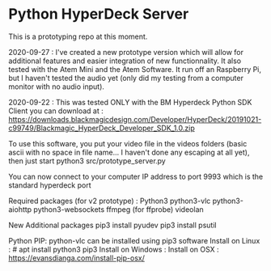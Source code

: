 # Python HyperDeck Server

This is a prototyping repo at this moment.

2020-09-27 : I've created a new prototype version which will allow for additional features and easier integration of new functionnality.  It also tested with the Atem Mini and the Atem Software.  It run off an Raspberry Pi, but I haven't tested the audio yet (only did my testing from a computer monitor with no audio input).

2020-09-22 : This was tested ONLY with the BM Hyperdeck Python SDK Client you can download at : https://downloads.blackmagicdesign.com/Developer/HyperDeck/20191021-c99749/Blackmagic_HyperDeck_Developer_SDK_1.0.zip

To use this software, you put your video file in the videos folders (basic ascii with no space in file name... I haven't done any escaping at all yet), then just start python3 src/prototype_server.py 

You can now connect to your computer IP address to port 9993 which is the standard hyperdeck port

Required packages (for v2 prototype) :
Python3
python3-vlc
python3-aiohttp
python3-websockets
ffmpeg (for ffprobe)
videolan


New Additional packages
pip3 install pyudev
pip3 install psutil


Python PIP:
python-vlc can be installed using pip3 software
Install on Linux : # apt install python3 pip3
Install on Windows : 
Install on OSX : https://evansdianga.com/install-pip-osx/

